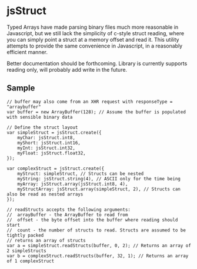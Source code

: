 jsStruct
=======================

Typed Arrays have made parsing binary files much more reasonable in Javascript, but we still lack the simplicity
of c-style struct reading, where you can simply point a struct at a memory offset and read it. This utility
attempts to provide the same convenience in Javascript, in a reasonably efficient manner.

Better documentation should be forthcoming. Library is currently supports reading only, will probably add write in the future.

Sample
-------------

    // buffer may also come from an XHR request with responseType = "arraybuffer"
    var buffer = new ArrayBuffer(128); // Assume the buffer is populated with sensible binary data
    
    // Define the struct layout
    var simpleStruct = jsStruct.create({
        myChar: jsStruct.int8,
        myShort: jsStruct.int16,
        myInt: jsStruct.int32,
        myFloat: jsStruct.float32,
    });
    
    var complexStruct = jsStruct.create({
        myStruct: simpleStruct, // Structs can be nested
        myString: jsStruct.string(4), // ASCII only for the time being
        myArray: jsStruct.array(jsStruct.int8, 4),
        myStructArray: jsStruct.array(simpleStruct, 2), // Structs can also be read as nested arrays
    });
    
    // readStructs accepts the following arguments:
    //  arrayBuffer - the ArrayBuffer to read from
    //  offset - the byte offset into the buffer where reading should start
    //  count - the number of structs to read. Structs are assumed to be tightly packed
    // returns an array of structs
    var a = simpleStruct.readStructs(buffer, 0, 2); // Returns an array of 2 simpleStructs
    var b = complexStruct.readStructs(buffer, 32, 1); // Returns an array of 1 complexStruct